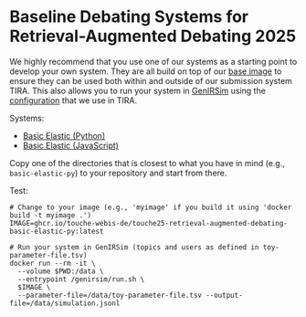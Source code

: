# Baseline Debating Systems for Retrieval-Augmented Debating 2025

We highly recommend that you use one of our systems as a starting point to develop your own system. They are all build on top of our [base image](base/) to ensure they can be used both within and outside of our submission system TIRA. This also allows you to run your system in [GenIRSim](https://github.com/webis-de/GenIRSim) using the [configuration](base/touche25-rad-tira.json) that we use in TIRA.

Systems:
- [Basic Elastic (Python)](basic-elastic-py/)
- [Basic Elastic (JavaScript)](basic-elastic-js/)

Copy one of the directories that is closest to what you have in mind (e.g., `basic-elastic-py`) to your repository and start from there.

Test:
```
# Change to your image (e.g., 'myimage' if you build it using 'docker build -t myimage .')
IMAGE=ghcr.io/touche-webis-de/touche25-retrieval-augmented-debating-basic-elastic-py:latest

# Run your system in GenIRSim (topics and users as defined in toy-parameter-file.tsv)
docker run --rm -it \
  --volume $PWD:/data \
  --entrypoint /genirsim/run.sh \
  $IMAGE \
  --parameter-file=/data/toy-parameter-file.tsv --output-file=/data/simulation.jsonl
```

